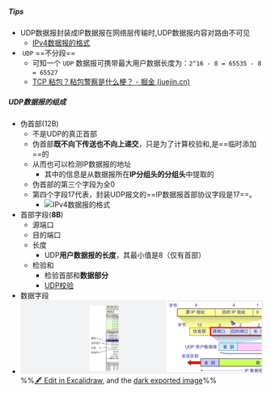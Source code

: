 ##### Tips
- UDP数据报封装成IP数据报在网络层传输时,UDP数据报内容对路由不可见
	- [IPv4数据报的格式](IPv4数据报的格式.md)
-  `UDP` ==不分段==
	- 可知一个 `UDP` 数据报可携带最大用户数据长度为：`2^16 - 8 = 65535 - 8 = 65527` 
	- [TCP 粘包？粘包警察是什么梗？ - 掘金 (juejin.cn)](https://juejin.cn/post/7135839422360551455)
##### UDP数据报的组成
- 伪首部(12B)
	- 不是UDP的真正首部
	- 伪首部**既不向下传送也不向上递交**，只是为了计算校验和,是==临时添加==的
	- 从而也可以检测IP数据报的地址
		- 其中的信息是从数据报所在**IP分组头的分组头**中提取的
	- 伪首部的第三个字段为全0
	- 第四个字段17代表，封装UDP报文的==IP数据报首部协议字段是17==。
		- ![IPv4数据报的格式](考研/408/计算机网络/IPv4数据报的格式.md#^9qgyhl)
- 首部字段(**8B**)
	- 源端口
	- 目的端口
	- 长度
		- UDP**用户数据报的长度**，其最小值是8（仅有首部）
	- 检验和
		- 检验首部和**数据部分**
		- [UDP校验](UDP校验.md)
- 数据字段
- ![](attachments/UDP%E6%95%B0%E6%8D%AE%E6%8A%A5%202022-11-08%2023.42.33.excalidraw.svg)
%%[🖋 Edit in Excalidraw](attachments/UDP%E6%95%B0%E6%8D%AE%E6%8A%A5%202022-11-08%2023.42.33.excalidraw.md), and the [dark exported image](attachments/UDP%E6%95%B0%E6%8D%AE%E6%8A%A5%202022-11-08%2023.42.33.excalidraw.dark.svg)%%